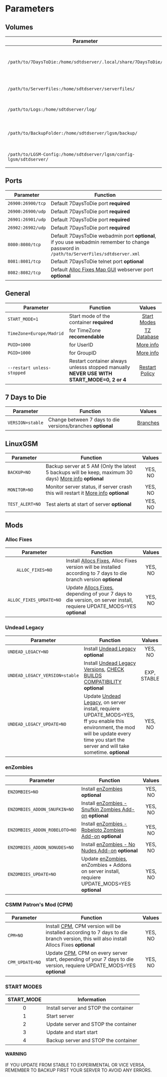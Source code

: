 # Parameters

## Volumes

| Parameter | Function |
| --- | --- |
| `/path/to/7DaysToDie:/home/sdtdserver/.local/share/7DaysToDie/` | 7DaysToDie saves, where maps are store. |
| `/path/to/ServerFiles:/home/sdtdserver/serverfiles/` | 7DaysToDie server config files. |
| `/path/to/Logs:/home/sdtdserver/log/` | 7DaysToDie server log files. |
| `/path/to/BackupFolder:/home/sdtdserver/lgsm/backup/` | 7DaysToDie server backups files. |
| `/path/to/LGSM-Config:/home/sdtdserver/lgsm/config-lgsm/sdtdserver/` | LGSM config files. [More info](https://docs.linuxgsm.com/commands/monitor) |

## Ports

| Parameter | Function |
| --- | --- |
| `26900:26900/tcp` | Default 7DaysToDie port **required** |
| `26900:26900/udp` | Default 7DaysToDie port **required** |
| `26901:26901/udp` | Default 7DaysToDie port **required** |
| `26902:26902/udp` | Default 7DaysToDie port **required** |
| `8080:8080/tcp` | Default 7DaysToDie webadmin port **optional**, if you use webadmin remember to change password in `/path/to/ServerFiles/sdtdserver.xml` |
| `8081:8081/tcp` | Default 7DaysToDie telnet port **optional** |
| `8082:8082/tcp` | Default [Alloc Fixes Map GUI](https://7dtd.illy.bz/wiki/Server%20fixes) webserver port **optional** |

## General

| Parameter | Function | Values |
| --- | --- | :---: |
| `START_MODE=1` | Start mode of the container **required** | [Start Modes](parameters.md#start-modes) |
| `TimeZone=Europe/Madrid` | for TimeZone **recomendable**| [TZ Database](https://en.wikipedia.org/wiki/List_of_tz_database_time_zones) |
| `PUID=1000` | for UserID | [More info](user_groups_identifiers.md) |
| `PGID=1000` | for GroupID | [More info](user_groups_identifiers.md) |
| `--restart unless-stopped` | Restart container always unlesss stopped manually **NEVER USE WITH START_MODE=0, 2 or 4** | [Restart Policy](https://docs.docker.com/config/containers/start-containers-automatically/#use-a-restart-policy) |

## 7 Days to Die

| Parameter | Function | Values |
| --- | --- | :---: |
| `VERSION=stable` | Change between 7 days to die versions/branches **optional** | [Branches](https://steamdb.info/app/251570/depots/) |

## LinuxGSM

| Parameter | Function | Values |
| --- | --- | :---: |
| `BACKUP=NO` | Backup server at 5 AM (Only the latest 5 backups will be keep, maximum 30 days) [More info](https://docs.linuxgsm.com/commands/backup) **optional** | YES, NO |
| `MONITOR=NO` | Monitor server status, if server crash this will restart it [More info](https://docs.linuxgsm.com/commands/monitor) **optional** | YES, NO |
| `TEST_ALERT=NO` | Test alerts at start of server **optional** | YES, NO |

## Mods

### Alloc Fixes

| Parameter | Function | Values |
| :---: | --- | :---: |
| `ALLOC_FIXES=NO` | Install [Allocs Fixes](https://7dtd.illy.bz/wiki/Server%20fixes), Alloc Fixes version will be installed according to 7 days to die branch version  **optional** | YES, NO |
| `ALLOC_FIXES_UPDATE=NO` | Update [Allocs Fixes](https://7dtd.illy.bz/wiki/Server%20fixes), depending of your 7 days to die version, on server install, requiere UPDATE_MODS=YES **optional** | YES, NO |YES, NO |

### Undead Legacy

| Parameter | Function | Values |
| --- | --- | :---: |
| `UNDEAD_LEGACY=NO` | Install [Undead Legacy](https://ul.subquake.com/) **optional** | YES, NO |
| `UNDEAD_LEGACY_VERSION=stable` | Install [Undead Legacy Versions](https://ul.subquake.com), [CHECK BUILDS COMPATIBILITY](https://ul.subquake.com/download) **optional** | EXP, STABLE |
| `UNDEAD_LEGACY_UPDATE=NO` | Update [Undead Legacy](https://ul.subquake.com/patch-notes), on server install, requiere UPDATE_MODS=YES, ff you enable this environment, the mod will be update every time you start the server and will take sometime. **optional** | YES, NO |

### enZombies

| Parameter | Function | Values |
| --- | --- | :---: |
| `ENZOMBIES=NO` | Install [enZombies](https://community.7daystodie.com/topic/24594-enzombies-more-zombie-variations/) **optional** | YES, NO |
| `ENZOMBIES_ADDON_SNUFKIN=NO` | Install [enZombies - Snufkin Zombies Add-on](https://community.7daystodie.com/topic/24594-enzombies-more-zombie-variations/) **optional** | YES, NO |
| `ENZOMBIES_ADDON_ROBELOTO=NO` | Install [enZombies - Robeloto Zombies Add-on](https://community.7daystodie.com/topic/24594-enzombies-more-zombie-variations/) **optional** | YES, NO |
| `ENZOMBIES_ADDON_NONUDES=NO` | Install [enZombies - No Nudes Add-on](https://community.7daystodie.com/topic/24594-enzombies-more-zombie-variations/) **optional** | YES, NO |
| `ENZOMBIES_UPDATE=NO` | Update [enZombies](https://community.7daystodie.com/topic/24594-enzombies-more-zombie-variations/), enZombies + Addons on server install, requiere UPDATE_MODS=YES **optional** | YES, NO |

### CSMM Patron's Mod (CPM)

| Parameter | Function | Values |
| --- | --- | :---: |
| `CPM=NO` | Install [CPM](https://docs.csmm.app/en/cpm/), CPM version will be installed according to 7 days to die branch version, this will also install Allocs Fixes **optional** | YES, NO |
| `CPM_UPDATE=NO` | Update [CPM](https://docs.csmm.app/en/cpm/), CPM on every server start, depending of your 7 days to die version, requiere UPDATE_MODS=YES **optional** | YES, NO |

### START MODES

| START_MODE | Information |
| :----: | ---- |
| 0 | Install server and STOP the container |
| 1 | Start server |
| 2 | Update server and STOP the container |
| 3 | Update and start start |
| 4 | Backup server and STOP the container |

#### WARNING

IF YOU UPDATE FROM STABLE TO EXPERIMENTAL OR VICE VERSA, REMEMBER TO BACKUP FIRST YOUR SERVER TO AVOID ANY ERRORS.
